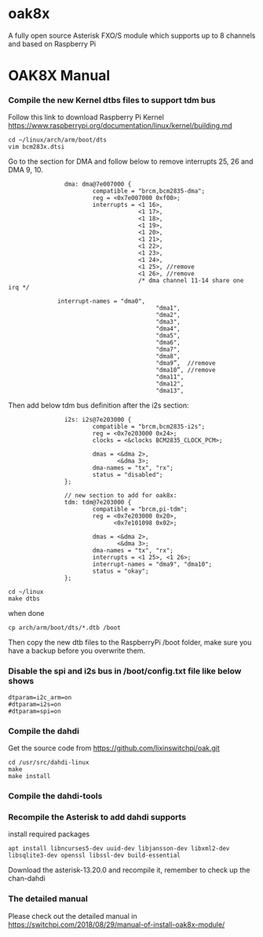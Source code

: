 # oak8x
A fully open source Asterisk FXO/S module which supports up to 8 channels and based on Raspberry Pi 

# OAK8X Manual
### Compile the new Kernel dtbs files to support tdm bus
Follow this link to download Raspberry Pi Kernel https://www.raspberrypi.org/documentation/linux/kernel/building.md
```shell
cd ~/linux/arch/arm/boot/dts
vim bcm283x.dtsi
```
Go to the section for DMA and follow below to remove interrupts 25, 26 and DMA 9, 10.

```shell
                dma: dma@7e007000 {
                        compatible = "brcm,bcm2835-dma";
                        reg = <0x7e007000 0xf00>;
                        interrupts = <1 16>,
                                     <1 17>,
                                     <1 18>,
                                     <1 19>,
                                     <1 20>,
                                     <1 21>,
                                     <1 22>,
                                     <1 23>,
                                     <1 24>,
                                     <1 25>, //remove
                                     <1 26>, //remove
                                     /* dma channel 11-14 share one irq */
                      
			  interrupt-names = "dma0",
                                          "dma1",
                                          "dma2",
                                          "dma3",
                                          "dma4",
                                          "dma5",
                                          "dma6",
                                          "dma7",
                                          "dma8",
                                          "dma9”,  //remove
                                          "dma10”, //remove
                                          "dma11",
                                          "dma12",
                                          "dma13",
```

Then add below tdm bus definition after the i2s section:

```shell
                i2s: i2s@7e203000 {
                        compatible = "brcm,bcm2835-i2s";
                        reg = <0x7e203000 0x24>;
                        clocks = <&clocks BCM2835_CLOCK_PCM>;

                        dmas = <&dma 2>,
                               <&dma 3>;
                        dma-names = "tx", "rx";
                        status = "disabled";
                };

                // new section to add for oak8x:
                tdm: tdm@7e203000 {
                        compatible = "brcm,pi-tdm";
                        reg = <0x7e203000 0x20>,
                              <0x7e101098 0x02>;

                        dmas = <&dma 2>,
                               <&dma 3>;
                        dma-names = "tx", "rx";
                        interrupts = <1 25>, <1 26>;
                        interrupt-names = "dma9", "dma10";
                        status = "okay";
                };

```
```shell
cd ~/linux
make dtbs
```
when done
```shell
cp arch/arm/boot/dts/*.dtb /boot
```
Then copy the new dtb files to the RaspberryPi /boot folder, make sure you have a backup before you overwrite them.

### Disable the spi and i2s bus in /boot/config.txt file like below shows
```shell
dtparam=i2c_arm=on
#dtparam=i2s=on
#dtparam=spi=on
```

### Compile the dahdi
Get the source code from https://github.com/lixinswitchpi/oak.git
```shell
cd /usr/src/dahdi-linux
make
make install
```

### Compile the dahdi-tools

### Recompile the Asterisk to add dahdi supports
install required packages
```shell
apt install libncurses5-dev uuid-dev libjansson-dev libxml2-dev libsqlite3-dev openssl libssl-dev build-essential
```
Download the asterisk-13.20.0 and recompile it, remember to check up the chan-dahdi

### The detailed manual
Please check out the detailed manual in https://switchpi.com/2018/08/29/manual-of-install-oak8x-module/

